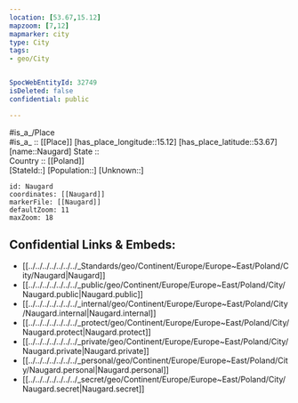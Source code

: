 ```yaml
---
location: [53.67,15.12] 
mapzoom: [7,12] 
mapmarker: city 
type: City
tags:
- geo/City


SpocWebEntityId: 32749
isDeleted: false
confidential: public

---
```

#is_a_/Place  
#is_a_ :: [[Place]] 
[has_place_longitude::15.12] 
[has_place_latitude::53.67] 
[name::Naugard] 
State ::  
Country :: [[Poland]]  
[StateId::] 
[Population::] 
[Unknown::] 


```leaflet
id: Naugard
coordinates: [[Naugard]] 
markerFile: [[Naugard]] 
defaultZoom: 11 
maxZoom: 18
```


## Confidential Links & Embeds: 
- [[../../../../../../../_Standards/geo/Continent/Europe/Europe~East/Poland/City/Naugard|Naugard]] 
- [[../../../../../../../_public/geo/Continent/Europe/Europe~East/Poland/City/Naugard.public|Naugard.public]] 
- [[../../../../../../../_internal/geo/Continent/Europe/Europe~East/Poland/City/Naugard.internal|Naugard.internal]] 
- [[../../../../../../../_protect/geo/Continent/Europe/Europe~East/Poland/City/Naugard.protect|Naugard.protect]] 
- [[../../../../../../../_private/geo/Continent/Europe/Europe~East/Poland/City/Naugard.private|Naugard.private]] 
- [[../../../../../../../_personal/geo/Continent/Europe/Europe~East/Poland/City/Naugard.personal|Naugard.personal]] 
- [[../../../../../../../_secret/geo/Continent/Europe/Europe~East/Poland/City/Naugard.secret|Naugard.secret]] 

